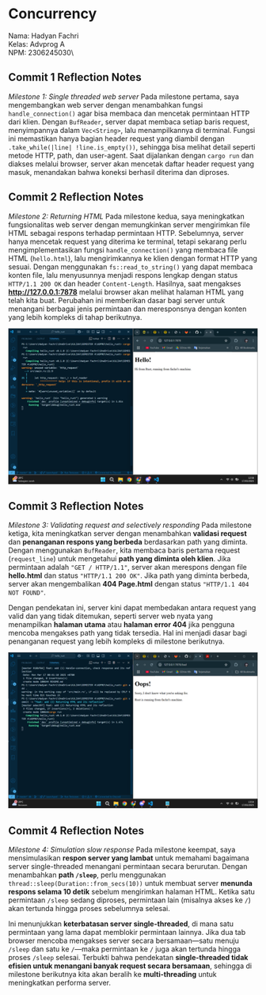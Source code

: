 # Concurrency
Nama: Hadyan Fachri\
Kelas: Advprog A\
NPM: 2306245030\

## Commit 1 Reflection Notes
*Milestone 1: Single threaded web server*
Pada milestone pertama, saya mengembangkan web server dengan menambahkan fungsi `handle_connection()` agar bisa membaca dan mencetak permintaan HTTP dari klien. Dengan `BufReader`, server dapat membaca setiap baris request, menyimpannya dalam `Vec<String>`, lalu menampilkannya di terminal. Fungsi ini memastikan hanya bagian header request yang diambil dengan `.take_while(|line| !line.is_empty())`, sehingga bisa melihat detail seperti metode HTTP, path, dan user-agent. Saat dijalankan dengan `cargo run` dan diakses melalui browser, server akan mencetak daftar header request yang masuk, menandakan bahwa koneksi berhasil diterima dan diproses.

## Commit 2 Reflection Notes
*Milestone 2: Returning HTML*
Pada milestone kedua, saya meningkatkan fungsionalitas web server dengan memungkinkan server mengirimkan file HTML sebagai respons terhadap permintaan HTTP. Sebelumnya, server hanya mencetak request yang diterima ke terminal, tetapi sekarang perlu mengimplementasikan fungsi `handle_connection()` yang membaca file HTML (`hello.html`), lalu mengirimkannya ke klien dengan format HTTP yang sesuai. Dengan menggunakan `fs::read_to_string()` yang dapat membaca konten file, lalu menyusunnya menjadi respons lengkap dengan status `HTTP/1.1 200 OK` dan header `Content-Length`. Hasilnya, saat mengakses **http://127.0.0.1:7878** melalui browser akan melihat halaman HTML yang telah kita buat. Perubahan ini memberikan dasar bagi server untuk menangani berbagai jenis permintaan dan meresponsnya dengan konten yang lebih kompleks di tahap berikutnya.

![Commit 2 Screen capture](commit2.png)

## Commit 3 Reflection Notes
*Milestone 3: Validating request and selectively responding* 
Pada milestone ketiga, kita meningkatkan server dengan menambahkan **validasi request** dan **penanganan respons yang berbeda** berdasarkan path yang diminta. Dengan menggunakan `BufReader`, kita membaca baris pertama request (`request_line`) untuk mengetahui **path yang diminta oleh klien**. Jika permintaan adalah `"GET / HTTP/1.1"`, server akan merespons dengan file **hello.html** dan status `"HTTP/1.1 200 OK"`. Jika path yang diminta berbeda, server akan mengembalikan **404 Page.html** dengan status `"HTTP/1.1 404 NOT FOUND"`.

Dengan pendekatan ini, server kini dapat membedakan antara request yang valid dan yang tidak ditemukan, seperti server web nyata yang menampilkan **halaman utama** atau **halaman error 404** jika pengguna mencoba mengakses path yang tidak tersedia. Hal ini menjadi dasar bagi penanganan request yang lebih kompleks di milestone berikutnya.

![Commit 3 Screen Capture](commit3.png)

## Commit 4 Reflection Notes
*Milestone 4: Simulation slow response* 
Pada milestone keempat, saya mensimulasikan **respon server yang lambat** untuk memahami bagaimana server single-threaded menangani permintaan secara berurutan. Dengan menambahkan **path `/sleep`**, perlu menggunakan `thread::sleep(Duration::from_secs(10))` untuk membuat server **menunda respons selama 10 detik** sebelum mengirimkan halaman HTML. Ketika satu permintaan `/sleep` sedang diproses, permintaan lain (misalnya akses ke `/`) akan tertunda hingga proses sebelumnya selesai.

Ini menunjukkan **keterbatasan server single-threaded**, di mana satu permintaan yang lama dapat memblokir permintaan lainnya. Jika dua tab browser mencoba mengakses server secara bersamaan—satu menuju `/sleep` dan satu ke `/`—maka permintaan ke `/` juga akan tertunda hingga proses `/sleep` selesai. Terbukti bahwa pendekatan **single-threaded tidak efisien untuk menangani banyak request secara bersamaan**, sehingga di milestone berikutnya kita akan beralih ke **multi-threading** untuk meningkatkan performa server.